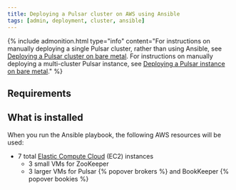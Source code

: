 ```yaml
---
title: Deploying a Pulsar cluster on AWS using Ansible
tags: [admin, deployment, cluster, ansible]
---
```


{% include admonition.html type="info"
   content="For instructions on manually deploying a single Pulsar cluster, rather than using Ansible, see [Deploying a Pulsar cluster on bare metal](../cluster). For instructions on manually deploying a multi-cluster Pulsar instance, see [Deploying a Pulsar instance on bare metal](../instance)." %}

## Requirements

## What is installed

When you run the Ansible playbook, the following AWS resources will be used:

* 7 total [Elastic Compute Cloud](https://aws.amazon.com/ec2) (EC2) instances
  * 3 small VMs for ZooKeeper
  * 3 larger VMs for Pulsar {% popover brokers %} and BookKeeper {% popover bookies %}
